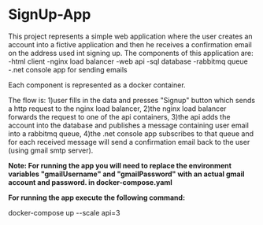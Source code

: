 # SignUp-App

This project represents a simple web application where the user creates an account into a fictive application and then he receives a confirmation email on the address used int signing up.
The components of this application are:
-html client
-nginx load balancer
-web api
-sql database
-rabbitmq queue
-.net console app for sending emails

Each component is represented as a docker container.

The flow is: 1)user fills in the data and presses "Signup" button which sends a http request to the nginx load balancer, 2)the nginx load balancer forwards the request to one of the api containers, 3)the api adds the account into the database and publishes a message containing user email into a rabbitmq queue, 4)the .net console app subscribes to that queue and for each received message will send a confirmation email back to the user (using gmail smtp server).



<b>Note: For running the app you will need to replace the environment variables "gmailUsername" and "gmailPassword" with an actual gmail account and password. in docker-compose.yaml </b>

<b>For running the app execute the following command: </b>
<p>docker-compose up --scale api=3 </p>




